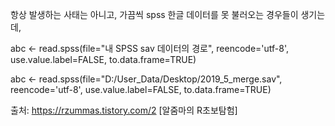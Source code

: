 

항상 발생하는 사태는 아니고, 가끔씩 spss 한글 데이터를 못 불러오는 경우들이 생기는데, 



abc <- read.spss(file="내 SPSS sav 데이터의 경로", reencode='utf-8', use.value.label=FALSE, to.data.frame=TRUE)

abc <- read.spss(file="D:/User_Data/Desktop/2019_5_merge.sav", reencode='utf-8', use.value.label=FALSE, to.data.frame=TRUE)


출처: https://rzummas.tistory.com/2 [알줌마의 R초보탐험]